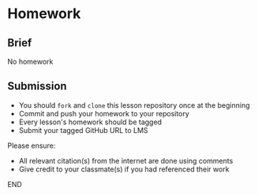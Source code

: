 # Homework

## Brief

No homework

## Submission

- You should `fork` and `clone` this lesson repository once at the beginning
- Commit and push your homework to your repository
- Every lesson's homework should be tagged
- Submit your tagged GitHub URL to LMS

Please ensure:
- All relevant citation(s) from the internet are done using comments
- Give credit to your classmate(s) if you had referenced their work

END